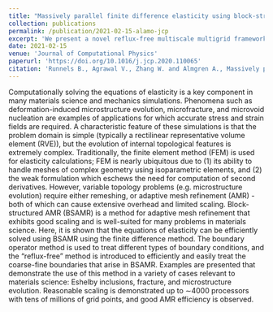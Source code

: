 ```yaml
---
title: "Massively parallel finite difference elasticity using block-structured adaptive mesh refinement with a geometric multigrid solver"
collection: publications
permalink: /publication/2021-02-15-alamo-jcp
excerpt: 'We present a novel reflux-free multiscale multigrid framework to solve equations of elasticity in strong form using finite difference method on a block-structured adaptively refining grid.'
date: 2021-02-15
venue: 'Journal of Computational Physics'
paperurl: 'https://doi.org/10.1016/j.jcp.2020.110065'
citation: 'Runnels B., Agrawal V., Zhang W. and Almgren A., Massively parallel finite difference scheme elasticity problem using a block-structured adaptive mesh refinement with a geometric multigrid solver, <i>Journal of Computational Physics</i>, <b>427</b> (2021), 110065.'
---
```


Computationally solving the equations of elasticity is a key component in many materials science and mechanics simulations. Phenomena such as deformation-induced microstructure evolution, microfracture, and microvoid nucleation are examples of applications for which accurate stress and strain fields are required. A characteristic feature of these simulations is that the problem domain is simple (typically a rectilinear representative volume element (RVE)), but the evolution of internal topological features is extremely complex. Traditionally, the finite element method (FEM) is used for elasticity calculations; FEM is nearly ubiquitous due to (1) its ability to handle meshes of complex geometry using isoparametric elements, and (2) the weak formulation which eschews the need for computation of second derivatives. However, variable topology problems (e.g. microstructure evolution) require either remeshing, or adaptive mesh refinement (AMR) - both of which can cause extensive overhead and limited scaling. Block-structured AMR (BSAMR) is a method for adaptive mesh refinement that exhibits good scaling and is well-suited for many problems in materials science. Here, it is shown that the equations of elasticity can be efficiently solved using BSAMR using the finite difference method. The boundary operator method is used to treat different types of boundary conditions, and the “reflux-free” method is introduced to efficiently and easily treat the coarse-fine boundaries that arise in BSAMR. Examples are presented that demonstrate the use of this method in a variety of cases relevant to materials science: Eshelby inclusions, fracture, and microstructure evolution. Reasonable scaling is demonstrated up to ∼4000 processors with tens of millions of grid points, and good AMR efficiency is observed.